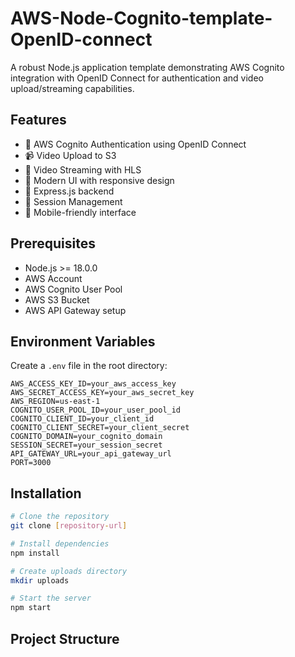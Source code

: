 # AWS-Node-Cognito-template-OpenID-connect

A robust Node.js application template demonstrating AWS Cognito integration with OpenID Connect for authentication and video upload/streaming capabilities.

## Features

- 🔐 AWS Cognito Authentication using OpenID Connect
- 📹 Video Upload to S3
- 🎥 Video Streaming with HLS
- 🎨 Modern UI with responsive design
- 🚀 Express.js backend
- 🔄 Session Management
- 📱 Mobile-friendly interface

## Prerequisites

- Node.js >= 18.0.0
- AWS Account
- AWS Cognito User Pool
- AWS S3 Bucket
- AWS API Gateway setup

## Environment Variables

Create a `.env` file in the root directory:

```plaintext
AWS_ACCESS_KEY_ID=your_aws_access_key
AWS_SECRET_ACCESS_KEY=your_aws_secret_key
AWS_REGION=us-east-1
COGNITO_USER_POOL_ID=your_user_pool_id
COGNITO_CLIENT_ID=your_client_id
COGNITO_CLIENT_SECRET=your_client_secret
COGNITO_DOMAIN=your_cognito_domain
SESSION_SECRET=your_session_secret
API_GATEWAY_URL=your_api_gateway_url
PORT=3000
```

## Installation

```bash
# Clone the repository
git clone [repository-url]

# Install dependencies
npm install

# Create uploads directory
mkdir uploads

# Start the server
npm start
```

## Project Structure

